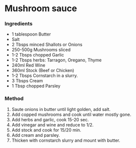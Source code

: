 # Mushroom sauce

### Ingredients

* 1 tablespoon Butter
* Salt
* 2 Tbsps minced Shallots or Onions 
* 250-500g Mushrooms sliced
* 1-2 Tbsps chopped Garlic 
* 1-2 Tbsps herbs: Tarragon, Oregano, Thyme 
* 240ml Red Wine
* 360ml Stock (Beef or Chicken)
* 1-2 Tbsps Cornstarch in a slurry.
* 3 Tbsps Cream
* 1 Tbsp chopped Parsley

### Method

1. Saute onions in butter until light golden, add salt.
2. Add copped mushrooms and cook until water mostly gone.
3. Add herbs and garlic, cook 15-20 sec. 
4. Add vinegar and wine and reduce to 1/2.
5. Add stock and cook for 15/20 min.
6. Add cream and parsley.
7. Thicken with cornstarch slurry and mount with butter.
